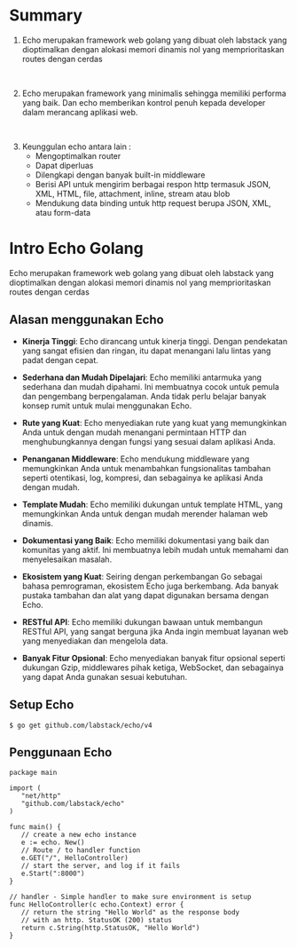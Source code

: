 # Summary

1. Echo merupakan framework web golang yang dibuat oleh labstack yang dioptimalkan dengan alokasi memori dinamis nol yang memprioritaskan routes dengan cerdas

<br>

2. Echo merupakan framework yang minimalis sehingga memiliki performa yang baik. Dan echo memberikan kontrol penuh kepada developer dalam merancang aplikasi web.

<br>

3. Keunggulan echo antara lain :
   * Mengoptimalkan router
   * Dapat diperluas
   * Dilengkapi dengan banyak built-in middleware
   * Berisi API untuk mengirim berbagai respon http termasuk JSON, XML, HTML, file, attachment, inline, stream atau blob
   * Mendukung data binding untuk http request berupa JSON, XML, atau form-data

# Intro Echo Golang
Echo merupakan framework web golang yang dibuat oleh labstack yang dioptimalkan dengan alokasi memori dinamis nol yang memprioritaskan routes dengan cerdas

## Alasan menggunakan Echo
* **Kinerja Tinggi**: Echo dirancang untuk kinerja tinggi. Dengan pendekatan yang sangat efisien dan ringan, itu dapat menangani lalu lintas yang padat dengan cepat.

* **Sederhana dan Mudah Dipelajari**: Echo memiliki antarmuka yang sederhana dan mudah dipahami. Ini membuatnya cocok untuk pemula dan pengembang berpengalaman. Anda tidak perlu belajar banyak konsep rumit untuk mulai menggunakan Echo.

* **Rute yang Kuat**: Echo menyediakan rute yang kuat yang memungkinkan Anda untuk dengan mudah menangani permintaan HTTP dan menghubungkannya dengan fungsi yang sesuai dalam aplikasi Anda.

* **Penanganan Middleware**: Echo mendukung middleware yang memungkinkan Anda untuk menambahkan fungsionalitas tambahan seperti otentikasi, log, kompresi, dan sebagainya ke aplikasi Anda dengan mudah.

* **Template Mudah**: Echo memiliki dukungan untuk template HTML, yang memungkinkan Anda untuk dengan mudah merender halaman web dinamis.

* **Dokumentasi yang Baik**: Echo memiliki dokumentasi yang baik dan komunitas yang aktif. Ini membuatnya lebih mudah untuk memahami dan menyelesaikan masalah.

* **Ekosistem yang Kuat**: Seiring dengan perkembangan Go sebagai bahasa pemrograman, ekosistem Echo juga berkembang. Ada banyak pustaka tambahan dan alat yang dapat digunakan bersama dengan Echo.

* **RESTful API**: Echo memiliki dukungan bawaan untuk membangun RESTful API, yang sangat berguna jika Anda ingin membuat layanan web yang menyediakan dan mengelola data.

* **Banyak Fitur Opsional**: Echo menyediakan banyak fitur opsional seperti dukungan Gzip, middlewares pihak ketiga, WebSocket, dan sebagainya yang dapat Anda gunakan sesuai kebutuhan.

## Setup Echo
```
$ go get github.com/labstack/echo/v4
```

## Penggunaan Echo
```
package main

import (
   "net/http"
   "github.com/labstack/echo"
)

func main() {
   // create a new echo instance
   e := echo. New()
   // Route / to handler function
   e.GET("/", HelloController)
   // start the server, and log if it fails
   e.Start(":8000")
} 

// handler - Simple handler to make sure environment is setup
func HelloController(c echo.Context) error {
   // return the string "Hello World" as the response body
   // with an http. StatusOK (200) status
   return c.String(http.StatusOK, "Hello World")
} 
```


